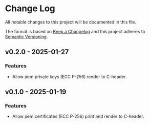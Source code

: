 # Change Log

All notable changes to this project will be documented in this file.

The format is based on [Keep a Changelog](http://keepachangelog.com/)
and this project adheres to [Semantic Versioning](http://semver.org/).

## v0.2.0 - 2025-01-27

### Features

- Allow pem private keys (ECC P-256) render to C-header.

## v0.1.0 - 2025-01-19

### Features

- Allow pem certificates (ECC P-256) print and render to C-header.
